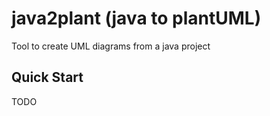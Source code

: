 # java2plant (java to plantUML)

Tool to create UML diagrams from a java project 

## Quick Start

TODO
